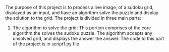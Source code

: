 The purpose of this project is to process a live image, of a sudoku grid, displayed as an input, and have an algorithm
solve the puzzle and display the solution to the grid.
The project is divided in three main parts:
1) The algorithm to solve the grid:
This portion comprises of the core algorithm the solves the sudoku puzzle. The algorithm accepts any unsolved grid, and
displays the answer the answer. The code to this part of the project is in script1.py file
